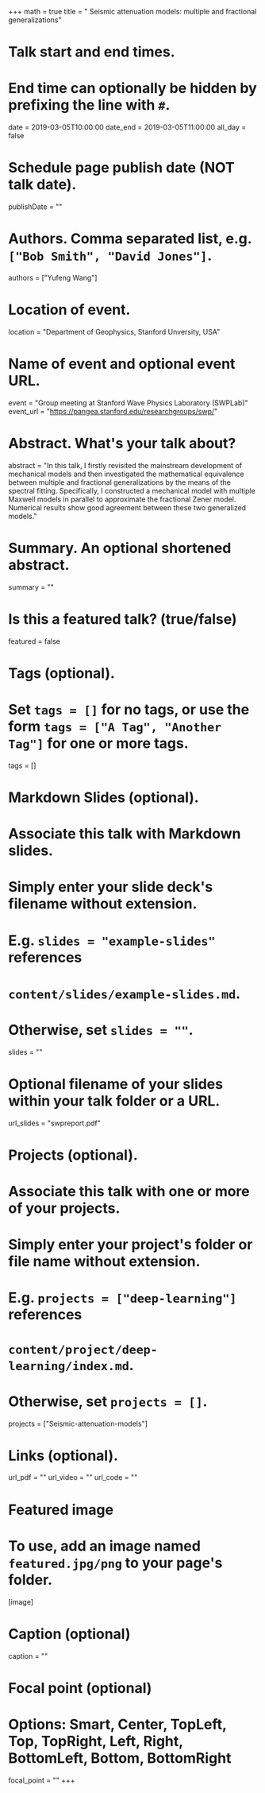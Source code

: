 +++
math = true
title = "  Seismic attenuation models: multiple and fractional generalizations"

# Talk start and end times.
#   End time can optionally be hidden by prefixing the line with `#`.
date = 2019-03-05T10:00:00
date_end = 2019-03-05T11:00:00
all_day = false

# Schedule page publish date (NOT talk date).
publishDate = ""

# Authors. Comma separated list, e.g. `["Bob Smith", "David Jones"]`.
authors = ["Yufeng Wang"]

# Location of event.
location = "Department of Geophysics, Stanford Unversity, USA"

# Name of event and optional event URL.
event = "Group meeting at Stanford Wave Physics Laboratory (SWPLab)"
event_url = "https://pangea.stanford.edu/researchgroups/swp/"

# Abstract. What's your talk about?
abstract = "In this talk, I firstly revisited the mainstream development of mechanical models and then investigated the mathematical equivalence between multiple and fractional generalizations by the means of the spectral fitting. Specifically, I constructed a mechanical model with multiple Maxwell models in parallel to approximate the fractional Zener model. Numerical results show good agreement between these two generalized models."

# Summary. An optional shortened abstract.
summary = ""

# Is this a featured talk? (true/false)
featured = false

# Tags (optional).
#   Set `tags = []` for no tags, or use the form `tags = ["A Tag", "Another Tag"]` for one or more tags.
tags = []

# Markdown Slides (optional).
#   Associate this talk with Markdown slides.
#   Simply enter your slide deck's filename without extension.
#   E.g. `slides = "example-slides"` references
#   `content/slides/example-slides.md`.
#   Otherwise, set `slides = ""`.
slides = ""

# Optional filename of your slides within your talk folder or a URL.
url_slides = "swpreport.pdf"

# Projects (optional).
#   Associate this talk with one or more of your projects.
#   Simply enter your project's folder or file name without extension.
#   E.g. `projects = ["deep-learning"]` references
#   `content/project/deep-learning/index.md`.
#   Otherwise, set `projects = []`.
projects = ["Seismic-attenuation-models"]

# Links (optional).
url_pdf = ""
url_video = ""
url_code = ""

# Featured image
# To use, add an image named `featured.jpg/png` to your page's folder.
[image]
  # Caption (optional)
  caption = ""

  # Focal point (optional)
  # Options: Smart, Center, TopLeft, Top, TopRight, Left, Right, BottomLeft, Bottom, BottomRight
  focal_point = ""
+++
